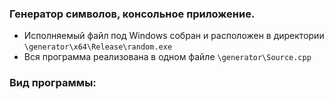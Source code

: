 ### Генератор символов, консольное приложение.
- Исполняемый файл под Windows собран и расположен в директории ```\generator\x64\Release\random.exe```
- Вся программа реализована в одном файле ```\generator\Source.cpp```
### Вид программы:
<img src=""/>